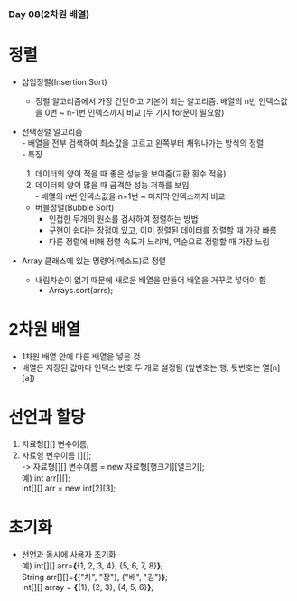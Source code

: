 ### Day 08(2차원 배열)  

# 정렬  
  - 삽입정렬(Insertion Sort)  
    - 정렬 알고리즘에서 가장 간단하고 기본이 되는 알고리즘. 배열의 n번 인덱스값을 0번 ~ n-1번 인덱스까지 비교 (두 가지 for문이 필요함)  
		
    
  - 선택정렬 알고리즘  
		- 배열을 전부 검색하여 최소값을 고르고 왼쪽부터 채워나가는 방식의 정렬  
		- 특징  
      1. 데이터의 양이 적을 때 좋은 성능을 보여줌(교환 횟수 적음)  			 
      2. 데이터의 양이 많을 때 급격한 성능 저하를 보임  
		- 배열의 n번 인덱스값을 n+1번 ~ 마지막 인덱스까지 비교  
    
    
	- 버블정렬(Bubble Sort)  
		- 인접한 두개의 원소를 검사하여 정렬하는 방법   
		- 구현이 쉽다는 장점이 있고, 이미 정렬된 데이터를 정렬할 때 가장 빠름   
		- 다른 정렬에 비해 정렬 속도가 느리며, 역순으로 정렬할 때 가장 느림  
    
  - Array 클래스에 있는 명령어(메소드)로 정렬  
    - 내림차순이 없기 때문에 새로운 배열을 만들어 배열을 거꾸로 넣어야 함  
	  - Arrays.sort(arrs);  

# 2차원 배열  
  - 1차원 배열 안에 다른 배열을 넣은 것  
  - 배열은 저장된 값마다 인덱스 번호 두 개로 설정됨 (앞번호는 행, 뒷번호는 열[n][a])  

# 선언과 할당  
  1. 자료형[][] 변수이름;  
  2. 자료형 변수이름 [][];  
  -> 자료형[][] 변수이름 = new 자료형[행크기][열크기];  
  예) int arr[][];  
      int[][] arr = new int[2][3];  

# 초기화  
  - 선언과 동시에 사용자 초기화  
  예) int[][] arr=**{**{1, 2, 3, 4}, {5, 6, 7, 8}**}**;  
      String arr[][]=**{**{"차", "장"}, {"배", "김"}**}**;  
      int[][] array = **{**{1}, {2, 3}, {4, 5, 6}**}**;  
      

  
